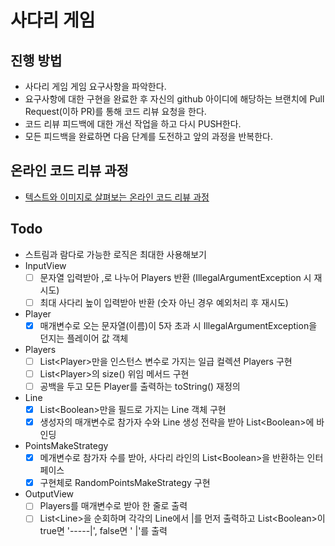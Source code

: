 # 사다리 게임
## 진행 방법
* 사다리 게임 게임 요구사항을 파악한다.
* 요구사항에 대한 구현을 완료한 후 자신의 github 아이디에 해당하는 브랜치에 Pull Request(이하 PR)를 통해 코드 리뷰 요청을 한다.
* 코드 리뷰 피드백에 대한 개선 작업을 하고 다시 PUSH한다.
* 모든 피드백을 완료하면 다음 단계를 도전하고 앞의 과정을 반복한다.

## 온라인 코드 리뷰 과정
* [텍스트와 이미지로 살펴보는 온라인 코드 리뷰 과정](https://github.com/nextstep-step/nextstep-docs/tree/master/codereview)


## Todo
- 스트림과 람다로 가능한 로직은 최대한 사용해보기
- InputView
    - [ ] 문자열 입력받아 ,로 나누어 Players 반환 (IllegalArgumentException 시 재시도)
    - [ ] 최대 사다리 높이 입력받아 반환 (숫자 아닌 경우 예외처리 후 재시도)
- Player
    - [X] 매개변수로 오는 문자열(이름)이 5자 초과 시 IllegalArgumentException을 던지는 플레이어 값 객체
- Players
    - [ ] List\<Player>만을 인스턴스 변수로 가지는 일급 컬렉션 Players 구현
    - [ ] List\<Player>의 size() 위임 메서드 구현
    - [ ] 공백을 두고 모든 Player를 출력하는 toString() 재정의
- Line
    - [X] List\<Boolean>만을 필드로 가지는 Line 객체 구현
    - [X] 생성자의 매개변수로 참가자 수와 Line 생성 전략을 받아 List\<Boolean>에 바인딩
- PointsMakeStrategy
  - [X] 메개변수로 참가자 수를 받아, 사다리 라인의 List\<Boolean>을 반환하는 인터페이스
  - [X] 구현체로 RandomPointsMakeStrategy 구현
- OutputView
    - [ ] Players를 매개변수로 받아 한 줄로 출력
    - [ ] List\<Line>을 순회하며 각각의 Line에서 |를 먼저 출력하고 List\<Boolean>이 true면 '-----|', false면 '     |'를 출력